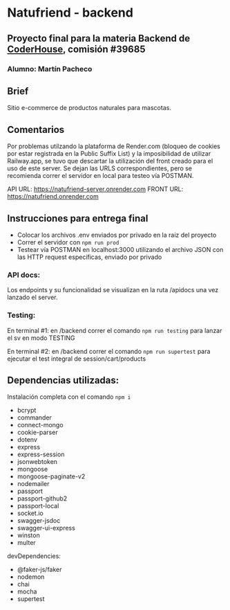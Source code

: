 # Natufriend - backend
 
## Proyecto final para la materia Backend de [CoderHouse](https://www.coderhouse.com), comisión #39685
 
### Alumno: Martín Pacheco
 
## Brief

Sitio e-commerce de productos naturales para mascotas.

## Comentarios

Por problemas utilzando la plataforma de Render.com (bloqueo de cookies por estar registrada en la Public Suffix List) y la imposibilidad de utilizar Railway.app, se tuvo que descartar la utilización del front creado para el uso de este server. 
Se dejan las URLS correspondientes, pero se recomienda correr el servidor en local para testeo vía POSTMAN.

API URL: https://natufriend-server.onrender.com
FRONT URL: https://natufriend.onrender.com

## Instrucciones para entrega final

- Colocar los archivos .env enviados por privado en la raiz del proyecto
- Correr el servidor con `npm run prod`
- Testear vía POSTMAN en localhost:3000 utilizando el archivo JSON con las HTTP request específicas, enviado por privado

### API docs:

Los endpoints y su funcionalidad se visualizan en la ruta /apidocs una vez lanzado el server.

### Testing:

En terminal #1: en /backend correr el comando `npm run testing` para lanzar el sv en modo TESTING

En terminal #2: en /backend correr el comando `npm run supertest` para ejecutar el test integral de session/cart/products
  
## Dependencias utilizadas:

Instalación completa con el comando `npm i`

- bcrypt
- commander
- connect-mongo
- cookie-parser
- dotenv
- express
- express-session
- jsonwebtoken
- mongoose
- mongoose-paginate-v2
- nodemailer
- passport
- passport-github2
- passport-local
- socket.io
- swagger-jsdoc
- swagger-ui-express
- winston
- multer

devDependencies:
- @faker-js/faker
- nodemon
- chai
- mocha
- supertest
